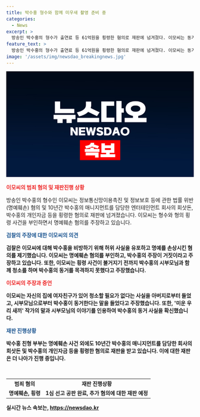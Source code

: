 ```yaml
---
title: 박수홍 형수와 함께 미우새 촬영 준비 중
categories:
  - News
excerpt: >
  방송인 박수홍의 형수가 출연료 등 61억원을 횡령한 혐의로 재판에 넘겨졌다. 이모씨는 동거를 목격한 증거가 없다며 박씨를 비방하는 허위사실을 유포한 혐의로 고소당했다. 그는 여성용품과 구두를 발견했다고 주장하며 동거를 주장했지만, 직접 확인하지 않고 주장한 점에 대해 추궁받았다. 형수의 주장은 박씨로부터 들은 얘기에 근거한다고 했으며, 박씨의 매니지먼트를 담당한 엔터테인먼트 회사의 회삿돈 등을 횡령한 혐의로도 재판을 받고 있다.
feature_text: >
  방송인 박수홍의 형수가 출연료 등 61억원을 횡령한 혐의로 재판에 넘겨졌다. 이모씨는 동거를 목격한 증거가 없다며 박씨를 비방하는 허위사실을 유포한 혐의로 고소당했다. 그는 여성용품과 구두를 발견했다고 주장하며 동거를 주장했지만, 직접 확인하지 않고 주장한 점에 대해 추궁받았다. 형수의 주장은 박씨로부터 들은 얘기에 근거한다고 했으며, 박씨의 매니지먼트를 담당한 엔터테인먼트 회사의 회삿돈 등을 횡령한 혐의로도 재판을 받고 있다.
image: '/assets/img/newsdao_breakingnews.jpg'
---
```


<p><img src="/assets/img/newsdao_breakingnews.jpg" alt="firstkoreanews 속보" /></p>

<p><b><span style="color: #ee2323;">이모씨의 범죄 혐의 및 재판진행 상황</span></b></p>

<p>방송인 박수홍의 형수인 이모씨는 정보통신망이용촉진 및 정보보호 등에 관한 법률 위반(명예훼손) 혐의 및 10년간 박수홍의 매니지먼트를 담당한 엔터테인먼트 회사의 회삿돈, 박수홍의 개인자금 등을 횡령한 혐의로 재판에 넘겨졌습니다. 이모씨는 형수와 형의 횡령 사건을 부인하면서 명예훼손 혐의를 주장하고 있습니다.</p>

<p><b><span style="color: #1a5490;">검찰의 주장에 대한 이모씨의 의견</span><b></p>

<p>검찰은 이모씨에 대해 박수홍을 비방하기 위해 허위 사실을 유포하고 명예를 손상시킨 혐의를 제기했습니다. 이모씨는 명예훼손 혐의를 부인하고, 박수홍의 주장이 거짓이라고 주장하고 있습니다. 또한, 이모씨는 횡령 사건이 불거지기 전까지 박수홍의 시부모님과 함께 청소를 하며 박수홍의 동거를 목격하지 못했다고 주장했습니다.</p>

<p><b><span style="color: #ee2323;">이모씨의 주장과 증언</span></b></p>

<p>이모씨는 자신의 집에 여자친구가 있어 청소할 필요가 없다는 사실을 아버지로부터 들었고, 시부모님으로부터 박수홍이 동거한다는 말을 들었다고 주장했습니다. 또한, '미운 우리 새끼' 작가의 말과 시부모님의 이야기를 인용하여 박수홍의 동거 사실을 확신했습니다.</p>

<p><b><span style="color: #1a5490;">재판 진행상황</span><b></p>

<p>박수홍 친형 부부는 명예훼손 사건 외에도 10년간 박수홍의 매니지먼트를 담당한 회사의 회삿돈 및 박수홍의 개인자금 등을 횡령한 혐의로 재판을 받고 있습니다. 이에 대한 재판은 더 나아가 진행 중입니다.</p>

<p data-ke-size="size16">&nbsp;</p>

<table>
    <tbody>
        <tr>
            <td style="text-align: center; height: 17px;"><b>범죄 혐의</b></td>
            <td style="text-align: center; height: 17px;"><b>재판 진행상황</b></td>
        </tr>
        <tr>
            <td style="text-align: center; height: 17px;">명예훼손, 횡령</td>
            <td style="text-align: center; height: 17px;">1심 선고 공판 완료, 추가 혐의에 대한 재판 예정</td>
        </tr>
    </tbody>
</table>
실시간 뉴스 속보는, <a href="https://newsdao.kr" rel="dofollow">https://newsdao.kr</a>


